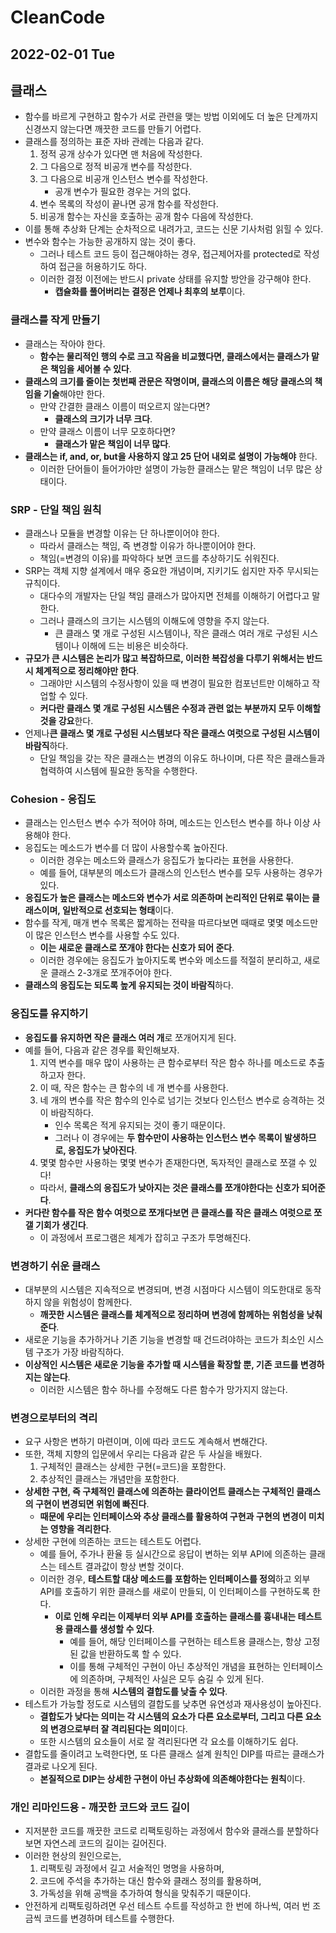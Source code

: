 # CleanCode
## 2022-02-01 Tue

## 클래스
* 함수를 바르게 구현하고 함수가 서로 관련을 맺는 방법 이외에도 더 높은 단계까지 신경쓰지 않는다면 깨끗한 코드를 만들기 어렵다.
* 클래스를 정의하는 표준 자바 관례는 다음과 같다.
  1. 정적 공개 상수가 있다면 맨 처음에 작성한다.
  2. 그 다음으로 정적 비공개 변수를 작성한다.
  3. 그 다음으로 비공개 인스턴스 변수를 작성한다.
     * 공개 변수가 필요한 경우는 거의 없다.
  4. 변수 목록의 작성이 끝나면 공개 함수를 작성한다.
  5. 비공개 함수는 자신을 호출하는 공개 함수 다음에 작성한다.
* 이를 통해 추상화 단계는 순차적으로 내려가고, 코드는 신문 기사처럼 읽힐 수 있다.
* 변수와 함수는 가능한 공개하지 않는 것이 좋다.
  * 그러나 테스트 코드 등이 접근해야하는 경우, 접근제어자를 protected로 작성하여 접근을 허용하기도 하다.
  * 이러한 결정 이전에는 반드시 private 상태를 유지할 방안을 강구해야 한다.
    * **캡슐화를 풀어버리는 결정은 언제나 최후의 보루**이다.

### 클래스를 작게 만들기
* 클래스는 작아야 한다.
  * **함수는 물리적인 행의 수로 크고 작음을 비교했다면, 클래스에서는 클래스가 맡은 책임을 세어볼 수 있다**.
* **클래스의 크기를 줄이는 첫번째 관문은 작명이며, 클래스의 이름은 해당 클래스의 책임을 기술**해야만 한다.
  * 만약 간결한 클래스 이름이 떠오르지 않는다면?
    * **클래스의 크기가 너무 크다**.
  * 만약 클래스 이름이 너무 모호하다면?
    * **클래스가 맡은 책임이 너무 많다**.
* **클래스는 if, and, or, but을 사용하지 않고 25 단어 내외로 설명이 가능해야** 한다.
  * 이러한 단어들이 들어가야만 설명이 가능한 클래스는 맡은 책임이 너무 많은 상태이다.

### SRP - 단일 책임 원칙
* 클래스나 모듈을 변경할 이유는 단 하나뿐이어야 한다.
  * 따라서 클래스는 책임, 즉 변경할 이유가 하나뿐이어야 한다.
  * 책임(=변경의 이유)를 파악하다 보면 코드를 추상하기도 쉬워진다.
* SRP는 객체 지향 설계에서 매우 중요한 개념이며, 지키기도 쉽지만 자주 무시되는 규칙이다.
  * 대다수의 개발자는 단일 책임 클래스가 많아지면 전체를 이해하기 어렵다고 말한다.
  * 그러나 클래스의 크기는 시스템의 이해도에 영향을 주지 않는다. 
    * 큰 클래스 몇 개로 구성된 시스템이나, 작은 클래스 여러 개로 구성된 시스템이나 이해에 드는 비용은 비슷하다.
* **규모가 큰 시스템은 논리가 많고 복잡하므로, 이러한 복잡성을 다루기 위해서는 반드시 체계적으로 정리해야만 한다**.
  * 그래야만 시스템의 수정사항이 있을 때 변경이 필요한 컴포넌트만 이해하고 작업할 수 있다.
  * **커다란 클래스 몇 개로 구성된 시스템은 수정과 관련 없는 부분까지 모두 이해할 것을 강요**한다.
* 언제나**큰 클래스 몇 개로 구성된 시스템보다 작은 클래스 여럿으로 구성된 시스템이 바람직**하다.
  * 단일 책임을 갖는 작은 클래스는 변경의 이유도 하나이며, 다른 작은 클래스들과 협력하여 시스템에 필요한 동작을 수행한다.

### Cohesion - 응집도
* 클래스는 인스턴스 변수 수가 적어야 하며, 메소드는 인스턴스 변수를 하나 이상 사용해야 한다.
* 응집도는 메소드가 변수를 더 많이 사용할수록 높아진다.
  * 이러한 경우는 메소드와 클래스가 응집도가 높다라는 표현을 사용한다.
  * 예를 들어, 대부분의 메소드가 클래스의 인스턴스 변수를 모두 사용하는 경우가 있다.
* **응집도가 높은 클래스는 메소드와 변수가 서로 의존하며 논리적인 단위로 묶이는 클래스이며, 일반적으로 선호되는 형태**이다.
* 함수를 작게, 매개 변수 목록은 짧게하는 전략을 따르다보면 때때로 몇몇 메소드만이 많은 인스턴스 변수를 사용할 수도 있다.
  * **이는 새로운 클래스로 쪼개야 한다는 신호가 되어 준다**.
  * 이러한 경우에는 응집도가 높아지도록 변수와 메소드를 적절히 분리하고, 새로운 클래스 2-3개로 쪼개주어야 한다.
* **클래스의 응집도는 되도록 높게 유지되는 것이 바람직**하다.

### 응집도를 유지하기
* **응집도를 유지하면 작은 클래스 여러 개**로 쪼개어지게 된다.
* 예를 들어, 다음과 같은 경우를 확인해보자.
  1. 지역 변수를 매우 많이 사용하는 큰 함수로부터 작은 함수 하나를 메소드로 추출하고자 한다.
  2. 이 때, 작은 함수는 큰 함수의 네 개 변수를 사용한다.
  3. 네 개의 변수를 작은 함수의 인수로 넘기는 것보다 인스턴스 변수로 승격하는 것이 바람직하다.
     * 인수 목록은 적게 유지되는 것이 좋기 때문이다.
     * 그러나 이 경우에는 **두 함수만이 사용하는 인스턴스 변수 목록이 발생하므로, 응집도가 낮아진다**.
  4. 몇몇 함수만 사용하는 몇몇 변수가 존재한다면, 독자적인 클래스로 쪼갤 수 있다!
  * 따라서, **클래스의 응집도가 낮아지는 것은 클래스를 쪼개야한다는 신호가 되어준다**.
* **커다란 함수를 작은 함수 여럿으로 쪼개다보면 큰 클래스를 작은 클래스 여럿으로 쪼갤 기회가 생긴다**.
  * 이 과정에서 프로그램은 체계가 잡히고 구조가 투명해진다.

### 변경하기 쉬운 클래스
* 대부분의 시스템은 지속적으로 변경되며, 변경 시점마다 시스템이 의도한대로 동작하지 않을 위험성이 함께한다.
  * **깨끗한 시스템은 클래스를 체계적으로 정리하며 변경에 함께하는 위험성을 낮춰준다**.
* 새로운 기능을 추가하거나 기존 기능을 변경할 때 건드려야하는 코드가 최소인 시스템 구조가 가장 바람직하다.
* **이상적인 시스템은 새로운 기능을 추가할 때 시스템을 확장할 뿐, 기존 코드를 변경하지는 않는다**.
  * 이러한 시스템은 함수 하나를 수정해도 다른 함수가 망가지지 않는다.

### 변경으로부터의 격리
* 요구 사항은 변하기 마련이며, 이에 따라 코드도 계속해서 변해간다.
* 또한, 객체 지향의 입문에서 우리는 다음과 같은 두 사실을 배웠다.
  1. 구체적인 클래스는 상세한 구현(=코드)을 포함한다.
  2. 추상적인 클래스는 개념만을 포함한다.
* **상세한 구현, 즉 구체적인 클래스에 의존하는 클라이언트 클래스는 구체적인 클래스의 구현이 변경되면 위험에 빠진다**.
  * **때문에 우리는 인터페이스와 추상 클래스를 활용하여 구현과 구현의 변경이 미치는 영향을 격리한다**.
* 상세한 구현에 의존하는 코드는 테스트도 어렵다.
  * 예를 들어, 주가나 환율 등 실시간으로 응답이 변하는 외부 API에 의존하는 클래스는 테스트 결과값이 항상 변할 것이다.
  * 이러한 경우, **테스트할 대상 메소드를 포함하는 인터페이스를 정의**하고 외부 API를 호출하기 위한 클래스를 새로이 만들되, 이 인터페이스를 구현하도록 한다.
    * **이로 인해 우리는 이제부터 외부 API를 호출하는 클래스를 흉내내는 테스트용 클래스를 생성할 수 있다**.
      * 예를 들어, 해당 인터페이스를 구현하는 테스트용 클래스는, 항상 고정된 값을 반환하도록 할 수 있다.
      * 이를 통해 구체적인 구현이 아닌 추상적인 개념을 표현하는 인터페이스에 의존하며, 구체적인 사실은 모두 숨길 수 있게 된다.
  * 이러한 과정을 통해 **시스템의 결합도를 낮출 수 있다**.
* 테스트가 가능할 정도로 시스템의 결합도를 낮추면 유연성과 재사용성이 높아진다.
  * **결합도가 낮다는 의미는 각 시스템의 요소가 다른 요소로부터, 그리고 다른 요소의 변경으로부터 잘 격리된다는 의미**이다.
  * 또한 시스템의 요소들이 서로 잘 격리된다면 각 요소를 이해하기도 쉽다.
* 결합도를 줄이려고 노력한다면, 또 다른 클래스 설계 원칙인 DIP를 따르는 클래스가 결과로 나오게 된다.
  * **본질적으로 DIP는 상세한 구현이 아닌 추상화에 의존해야한다는 원칙**이다.

### 개인 리마인드용 - 깨끗한 코드와 코드 길이
* 지저분한 코드를 깨끗한 코드로 리팩토링하는 과정에서 함수와 클래스를 분할하다보면 자연스레 코드의 길이는 길어진다.
* 이러한 현상의 원인으로는,
  1. 리팩토링 과정에서 길고 서술적인 명명을 사용하며,
  2. 코드에 주석을 추가하는 대신 함수와 클래스 정의를 활용하며,
  3. 가독성을 위해 공백을 추가하여 형식을 맞춰주기 때문이다.
* 안전하게 리팩토링하려면 우선 테스트 수트를 작성하고 한 번에 하나씩, 여러 번 조금씩 코드를 변경하며 테스트를 수행한다.